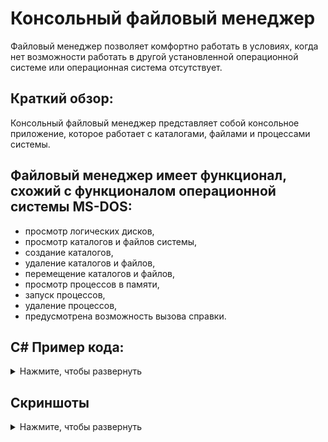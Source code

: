 
# Консольный файловый менеджер

 Файловый менеджер позволяет комфортно работать в условиях, когда нет возможности работать в другой установленной операционной системе или операционная система отсутствует. 

 

## Краткий обзор: 

Консольный файловый менеджер представляет собой консольное приложение, которое работает с каталогами, файлами и процессами системы.

## Файловый менеджер имеет функционал, схожий с функционалом операционной системы MS-DOS:

- просмотр логических дисков,
- просмотр каталогов и файлов системы,
- создание каталогов,
- удаление каталогов и файлов,
- перемещение каталогов и файлов,
- просмотр процессов в памяти,
- запуск процессов,
- удаление процессов,
- предусмотрена возможность вызова справки.



## C# Пример кода: 

<details> 
<summary> Нажмите, чтобы развернуть</summary>


```
 
  public static void ShowAllSubdirectoriesAndFilesLogic(DrivesDirectoriesFilesArray dirFiles, int userPage)
        {
            FileInfo[] files = dirFiles.Files;

            DirectoryInfo[] subdirectories = dirFiles.Directories;

            int dirStart = 0;

            int dirStop = 0;

            int fileStart = 0;

            int fileStop = 0;

            int allLinesDir = subdirectories.Length;

            int allLinesFile = files.Length;

            int allLines = allLinesDir + allLinesFile;

            if (userPage == -1)
            {
                dirStart = 0;

                dirStop = allLinesDir;

                fileStart = 0;

                fileStop = allLinesFile;
            }
            else
            {
                int pageDir = 1 + allLinesDir / PseudoConsoleUI.PAGE_LINES;

                int restDirLines = allLinesDir % PseudoConsoleUI.PAGE_LINES;

                int linesOfFileAfterDir = PseudoConsoleUI.PAGE_LINES - restDirLines;

                int filesdir = (allLinesFile - linesOfFileAfterDir) / PseudoConsoleUI.PAGE_LINES + 1;

                if (userPage < pageDir)
                {
                    dirStart = (userPage - 1) * PseudoConsoleUI.PAGE_LINES;

                    dirStop = userPage * PseudoConsoleUI.PAGE_LINES;
                }
                if (userPage == pageDir)
                {
                    if ((restDirLines + allLinesFile) / PseudoConsoleUI.PAGE_LINES == 0)
                    {
                        dirStart = (userPage - 1) * PseudoConsoleUI.PAGE_LINES;

                        dirStop = allLinesDir;

                        fileStop = allLinesFile;
                    }
                    if ((restDirLines + allLinesFile) / PseudoConsoleUI.PAGE_LINES > 0)
                    {
                        dirStart = (userPage - 1) * PseudoConsoleUI.PAGE_LINES;

                        dirStop = allLinesDir;

                        fileStop = linesOfFileAfterDir;
                    }
                }
                if (userPage > pageDir)
                {
                    if (userPage < (pageDir + filesdir))
                    {
                        fileStart = linesOfFileAfterDir + (userPage - pageDir - 1) * PseudoConsoleUI.PAGE_LINES;

                        fileStop = linesOfFileAfterDir + (userPage - pageDir) * PseudoConsoleUI.PAGE_LINES;
                    }
                    if (userPage >= (pageDir + filesdir))
                    {
                        fileStart = linesOfFileAfterDir + (userPage - pageDir - 1) * PseudoConsoleUI.PAGE_LINES;

                        fileStop = allLinesFile;
                    }
                }
            }
            PseudoConsoleUI.PrintAllSubdirectoriesAndFilesByPages(dirFiles, dirStart, dirStop, fileStart, fileStop);

            PseudoConsoleUI.PrintPageNumber(allLines, userPage);
        }

``` 

</details> 


## Скриншоты

<details> 
<summary> Нажмите, чтобы развернуть</summary>

- Список процессов

![Файлы](pic/scr1.jpg)

- Помощь

![Файлы](pic/scr2.jpg)

- Список подкаталогов текущего каталога

![Файлы](pic/scr3.jpg)

</details> 
